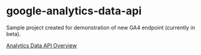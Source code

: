 # google-analytics-data-api

Sample project created for demonstration of new GA4 endpoint (currently in beta). 

[Analytics Data API Overview](https://developers.google.com/analytics/devguides/reporting/data/v1)